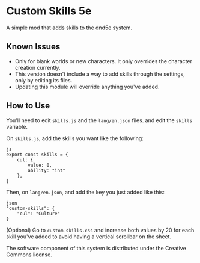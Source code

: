 # Custom Skills 5e

A simple mod that adds skills to the dnd5e system.

## Known Issues
- Only for blank worlds or new characters. It only overrides the character creation currently.
- This version doesn't include a way to add skills through the settings, only by editing its files.
- Updating this module will override anything you've added.

## How to Use

You'll need to edit `skills.js` and the `lang/en.json` files. and edit the `skills` variable.

On `skills.js`, add the skills you want like the following:

```
js
export const skills = {
	cul: {
		value: 0,
		ability: "int"
	},
}
```

Then, on `lang/en.json`, and add the key you just added like this:

```
json
"custom-skills": {
	"cul": "Culture"
}

```

(Optional) Go to `custom-skills.css` and increase both values by 20 for each skill you've added to avoid having a vertical scrollbar on the sheet.

The software component of this system is distributed under the Creative Commons license.